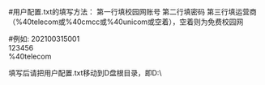 #用户配置.txt的填写方法：
第一行填校园网账号
第二行填密码
第三行填运营商（%40telecom或%40cmcc或%40unicom或空着），空着则为免费校园网

#例如:
202100315001<br />
123456<br />
%40telecom<br />

填写后请把用户配置.txt移动到D盘根目录，即D:\
